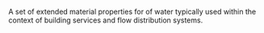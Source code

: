 A set of extended material properties for of water typically used within the context of building services and flow distribution systems.